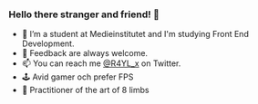 ### Hello there stranger and friend! 👋

- 🌱 I’m a student at Medieinstitutet and I'm studying Front End Development.
- 🙏 Feedback are always welcome.
- 📫 You can reach me [@R4YL_x](https://twitter.com/R4YL_x) on Twitter.
- 🕹 Avid gamer och prefer FPS
- 🥊 Practitioner of the art of 8 limbs 

<!--
**R4YLx/R4YLx** is a ✨ _special_ ✨ repository because its `README.md` (this file) appears on your GitHub profile.

Here are some ideas to get you started:

- 🔭 I’m currently working on ...
- 🌱 I’m currently learning ...
- 👯 I’m looking to collaborate on ...
- 🤔 I’m looking for help with ...
- 💬 Ask me about ...
- 📫 How to reach me: ...
- 😄 Pronouns: ...
- ⚡ Fun fact: ...
-->
